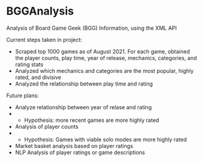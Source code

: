 # BGGAnalysis
Analysis of Board Game Geek (BGG) Information, using the XML API

Current steps taken in project:

* Scraped top 1000 games as of August 2021. For each game, obtained the player counts, play time, year of release, mechanics, categories, and rating stats
* Analyzed which mechanics and categories are the most popular, highly rated, and divisive
* Analyzed the relationship between play time and rating

Future plans:
* Analyze relationship between year of relase and rating
* * Hypothesis: more recent games are more highly rated
* Analysis of player counts
* * Hypothesis: Games with viable solo modes are more highly rated
* Market basket analysis based on player ratings
* NLP Analysis of player ratings or game descriptions
